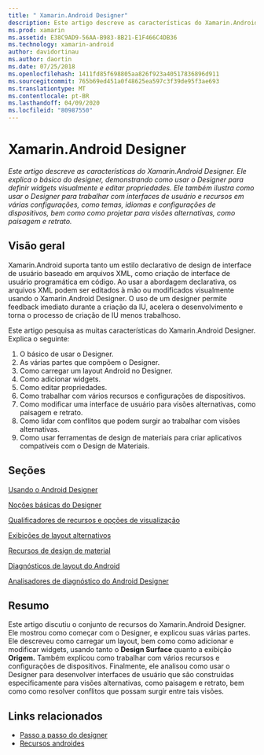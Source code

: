 ```yaml
---
title: " Xamarin.Android Designer"
description: Este artigo descreve as características do Xamarin.Android Designer. Ele explica o básico do designer, demonstrando como usar o Designer para definir widgets visualmente e editar propriedades. Ele também ilustra como usar o Designer para trabalhar com interfaces de usuário e recursos em várias configurações, como temas, idiomas e configurações de dispositivos, bem como como projetar para visões alternativas como paisagem e retrato.
ms.prod: xamarin
ms.assetid: E38C9AD9-56AA-B983-8B21-E1F466C4DB36
ms.technology: xamarin-android
author: davidortinau
ms.author: daortin
ms.date: 07/25/2018
ms.openlocfilehash: 1411fd85f698805aa826f923a40517836896d911
ms.sourcegitcommit: 765b69ed451a0f48625ea597c3f39de95f3ae693
ms.translationtype: MT
ms.contentlocale: pt-BR
ms.lasthandoff: 04/09/2020
ms.locfileid: "80987550"
---
```

# <a name="xamarinandroid-designer"></a> Xamarin.Android Designer

_Este artigo descreve as características do Xamarin.Android Designer. Ele explica o básico do designer, demonstrando como usar o Designer para definir widgets visualmente e editar propriedades. Ele também ilustra como usar o Designer para trabalhar com interfaces de usuário e recursos em várias configurações, como temas, idiomas e configurações de dispositivos, bem como como projetar para visões alternativas, como paisagem e retrato._

## <a name="overview"></a>Visão geral

Xamarin.Android suporta tanto um estilo declarativo de design de interface de usuário baseado em arquivos XML, como criação de interface de usuário programática em código.
Ao usar a abordagem declarativa, os arquivos XML podem ser editados à mão ou modificados visualmente usando o Xamarin.Android Designer. O uso de um designer permite feedback imediato durante a criação da IU, acelera o desenvolvimento e torna o processo de criação de IU menos trabalhoso.

Este artigo pesquisa as muitas características do Xamarin.Android Designer. Explica o seguinte:

1. O básico de usar o Designer.
2. As várias partes que compõem o Designer.
3. Como carregar um layout Android no Designer.
4. Como adicionar widgets.
5. Como editar propriedades.
6. Como trabalhar com vários recursos e configurações de dispositivos.
7. Como modificar uma interface de usuário para visões alternativas, como paisagem e retrato. 
8. Como lidar com conflitos que podem surgir ao trabalhar com visões alternativas. 
9. Como usar ferramentas de design de materiais para criar aplicativos compatíveis com o Design de Materiais.

## <a name="sections"></a>Seções

 [Usando o Android Designer](~/android/user-interface/android-designer/designer-walkthrough.md)

 [Noções básicas do Designer](~/android/user-interface/android-designer/designer-basics.md)

 [Qualificadores de recursos e opções de visualização](~/android/user-interface/android-designer/resource-qualifiers.md)

 [Exibições de layout alternativos](~/android/user-interface/android-designer/alternative-layout-views.md)

 [Recursos de design de material](~/android/user-interface/android-designer/material-design-features.md)

 [Diagnósticos de layout do Android](~/android/user-interface/android-designer/diagnostics.md)
 
 [Analisadores de diagnóstico do Android Designer](~/android/user-interface/android-designer/diagnostic-analyzers.md)

## <a name="summary"></a>Resumo

Este artigo discutiu o conjunto de recursos do Xamarin.Android Designer.
Ele mostrou como começar com o Designer, e explicou suas várias partes. Ele descreveu como carregar um layout, bem como como adicionar e modificar widgets, usando tanto o **Design Surface** quanto a exibição **Origem.** Também explicou como trabalhar com vários recursos e configurações de dispositivos. Finalmente, ele analisou como usar o Designer para desenvolver interfaces de usuário que são construídas especificamente para visões alternativas, como paisagem e retrato, bem como como resolver conflitos que possam surgir entre tais visões.

## <a name="related-links"></a>Links relacionados

- [Passo a passo do designer](~/android/user-interface/android-designer/designer-walkthrough.md)
- [Recursos androides](~/android/app-fundamentals/resources-in-android/index.md)
